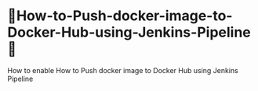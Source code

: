 # 📢How-to-Push-docker-image-to-Docker-Hub-using-Jenkins-Pipeline🚀
How to enable 
How to Push docker image to Docker Hub using Jenkins Pipeline
